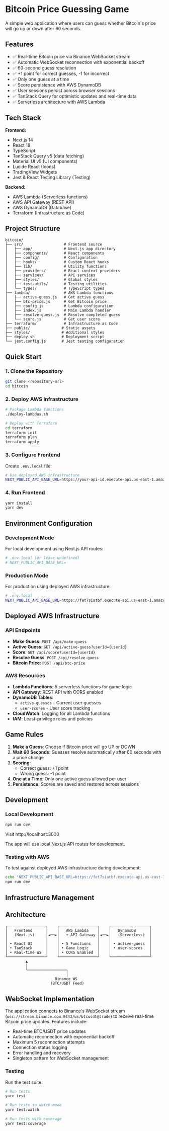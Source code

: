 # Bitcoin Price Guessing Game

A simple web application where users can guess whether Bitcoin's price will go up or down after 60 seconds.

## Features

- ✅ Real-time Bitcoin price via Binance WebSocket stream
- ✅ Automatic WebSocket reconnection with exponential backoff
- ✅ 60-second guess resolution
- ✅ +1 point for correct guesses, -1 for incorrect
- ✅ Only one guess at a time
- ✅ Score persistence with AWS DynamoDB
- ✅ User sessions persist across browser sessions
- ✅ TanStack Query for optimistic updates and real-time data
- ✅ Serverless architecture with AWS Lambda

## Tech Stack

**Frontend:**
- Next.js 14
- React 18
- TypeScript
- TanStack Query v5 (data fetching)
- Material UI v5 (UI components)
- Lucide React (Icons)
- TradingView Widgets
- Jest & React Testing Library (Testing)

**Backend:**
- AWS Lambda (Serverless functions)
- AWS API Gateway (REST API)
- AWS DynamoDB (Database)
- Terraform (Infrastructure as Code)

## Project Structure

```
bitcoin/
├── src/                  # Frontend source
│   ├── app/              # Next.js app directory
│   ├── components/       # React components
│   ├── config/           # Configuration
│   ├── hooks/            # Custom React hooks
│   ├── lib/              # Utility functions
│   ├── providers/        # React context providers
│   ├── services/         # API services
│   ├── styles/           # Global styles
│   ├── test-utils/       # Testing utilities
│   └── types/            # TypeScript types
├── lambda/               # AWS Lambda functions
│   ├── active-guess.js   # Get active guess
│   ├── btc-price.js      # Get Bitcoin price
│   ├── config.js         # Lambda configuration
│   ├── index.js          # Main Lambda handler
│   ├── resolve-guess.js  # Resolve completed guess
│   └── score.js          # Get user score
├── terraform/            # Infrastructure as Code
├── public/              # Static assets
├── styles/              # Additional styles
├── deploy.sh            # Deployment script
└── jest.config.js       # Jest testing configuration
```

## Quick Start

### 1. Clone the Repository

```bash
git clone <repository-url>
cd bitcoin
```

### 2. Deploy AWS Infrastructure

```bash
# Package Lambda functions
./deploy-lambdas.sh

# Deploy with Terraform
cd terraform
terraform init
terraform plan
terraform apply
```

### 3. Configure Frontend

Create `.env.local` file:

```bash
# Use deployed AWS infrastructure
NEXT_PUBLIC_API_BASE_URL=https://your-api-id.execute-api.us-east-1.amazonaws.com/prod
```

### 4. Run Frontend

```bash
yarn install
yarn dev
```

## Environment Configuration

### Development Mode
For local development using Next.js API routes:
```bash
# .env.local (or leave undefined)
# NEXT_PUBLIC_API_BASE_URL=
```

### Production Mode  
For production using deployed AWS infrastructure:
```bash
# .env.local
NEXT_PUBLIC_API_BASE_URL=https://fet7siatbf.execute-api.us-east-1.amazonaws.com/prod
```

## Deployed AWS Infrastructure

### API Endpoints
- **Make Guess**: `POST /api/make-guess`
- **Active Guess**: `GET /api/active-guess?userId={userId}`
- **Score**: `GET /api/score?userId={userId}`
- **Resolve Guess**: `POST /api/resolve-guess`
- **Bitcoin Price**: `POST /api/btc-price`

### AWS Resources
- **Lambda Functions**: 5 serverless functions for game logic
- **API Gateway**: REST API with CORS enabled
- **DynamoDB Tables**: 
  - `active-guesses` - Current user guesses
  - `user-scores` - User score tracking
- **CloudWatch**: Logging for all Lambda functions
- **IAM**: Least-privilege roles and policies

## Game Rules

1. **Make a Guess**: Choose if Bitcoin price will go UP or DOWN
2. **Wait 60 Seconds**: Guesses resolve automatically after 60 seconds with a price change
3. **Scoring**: 
   - Correct guess: +1 point
   - Wrong guess: -1 point
4. **One at a Time**: Only one active guess allowed per user
5. **Persistence**: Scores are saved and restored across sessions

## Development

### Local Development
```bash
npm run dev
```

Visit http://localhost:3000

The app will use local Next.js API routes for development.

### Testing with AWS
To test against deployed AWS infrastructure during development:

```bash
echo "NEXT_PUBLIC_API_BASE_URL=https://fet7siatbf.execute-api.us-east-1.amazonaws.com/prod" > .env.local
npm run dev
```

## Infrastructure Management


## Architecture

```
┌─────────────────┐    ┌─────────────────┐    ┌─────────────────┐
│   Frontend      │    │   AWS Lambda    │    │   DynamoDB      │
│   (Next.js)     │◄──►│   + API Gateway │◄──►│   (Serverless)  │
│                 │    │                 │    │                 │
│ • React UI      │    │ • 5 Functions   │    │ • active-guess  │
│ • TanStack      │    │ • Game Logic    │    │ • user-scores   │
│ • Real-time WS  │    │ • CORS Enabled  │    │                 │
└─────────────────┘    └─────────────────┘    └─────────────────┘
         ▲
         │
         └─────────────────┐
                           │
                      Binance WS
                    (BTC/USDT Feed)
```

## WebSocket Implementation

The application connects to Binance's WebSocket stream (`wss://stream.binance.com:9443/ws/btcusdt@trade`) to receive real-time Bitcoin price updates. Features include:

- Real-time BTC/USDT price updates
- Automatic reconnection with exponential backoff
- Maximum 5 reconnection attempts
- Connection status logging
- Error handling and recovery
- Singleton pattern for WebSocket management

### Testing

Run the test suite:
```bash
# Run tests
yarn test

# Run tests in watch mode
yarn test:watch

# Run tests with coverage
yarn test:coverage
```
